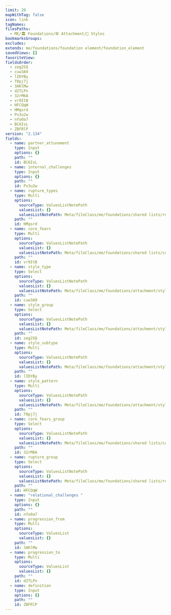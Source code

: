 ```yaml
---
limit: 20
mapWithTag: false
icon: link
tagNames: 
filesPaths:
  - ME/🏛️ Foundations/🕸️ Attachment/🔗 Styles
bookmarksGroups: 
excludes: 
extends: me/foundations/foundation element/foundation_element
savedViews: []
favoriteView: 
fieldsOrder:
  - zeg2SQ
  - cuw3A9
  - lIDYBy
  - T0pj7j
  - 3AKlMw
  - d2TLPn
  - 32rM6A
  - vr9ItB
  - HFCQqW
  - HMqsrd
  - Pv3u2w
  - nfo0a7
  - BC6IsL
  - ZBFRlP
version: "2.134"
fields:
  - name: partner_attunement
    type: Input
    options: {}
    path: ""
    id: BC6IsL
  - name: internal_challenges
    type: Input
    options: {}
    path: ""
    id: Pv3u2w
  - name: rupture_types
    type: Multi
    options:
      sourceType: ValuesListNotePath
      valuesList: {}
      valuesListNotePath: Meta/fileClass/me/foundations/shared lists/rupture type list.md
    path: ""
    id: HMqsrd
  - name: core_fears
    type: Multi
    options:
      sourceType: ValuesListNotePath
      valuesList: {}
      valuesListNotePath: Meta/fileClass/me/foundations/shared lists/core fears list.md
    path: ""
    id: vr9ItB
  - name: style_type
    type: Select
    options:
      sourceType: ValuesListNotePath
      valuesList: {}
      valuesListNotePath: Meta/fileClass/me/foundations/attachment/style/lists/attachment style type list.md
    path: ""
    id: cuw3A9
  - name: style_group
    type: Select
    options:
      sourceType: ValuesListNotePath
      valuesList: {}
      valuesListNotePath: Meta/fileClass/me/foundations/attachment/style/lists/attachment style group list.md
    path: ""
    id: zeg2SQ
  - name: style_subtype
    type: Multi
    options:
      sourceType: ValuesListNotePath
      valuesList: {}
      valuesListNotePath: Meta/fileClass/me/foundations/attachment/style/lists/attachment style subtype list.md
    path: ""
    id: lIDYBy
  - name: style_pattern
    type: Multi
    options:
      sourceType: ValuesListNotePath
      valuesList: {}
      valuesListNotePath: Meta/fileClass/me/foundations/attachment/style/lists/attachment style pattern list.md
    path: ""
    id: T0pj7j
  - name: core_fears_group
    type: Select
    options:
      sourceType: ValuesListNotePath
      valuesList: {}
      valuesListNotePath: Meta/fileClass/me/foundations/shared lists/core fears group list.md
    path: ""
    id: 32rM6A
  - name: rupture_group
    type: Select
    options:
      sourceType: ValuesListNotePath
      valuesList: {}
      valuesListNotePath: Meta/fileClass/me/foundations/shared lists/rupture type group list.md
    path: ""
    id: HFCQqW
  - name: "relational_challenges "
    type: Input
    options: {}
    path: ""
    id: nfo0a7
  - name: progression_from
    type: Multi
    options:
      sourceType: ValuesList
      valuesList: {}
    path: ""
    id: 3AKlMw
  - name: progression_to
    type: Multi
    options:
      sourceType: ValuesList
      valuesList: {}
    path: ""
    id: d2TLPn
  - name: definition
    type: Input
    options: {}
    path: ""
    id: ZBFRlP
---
```

